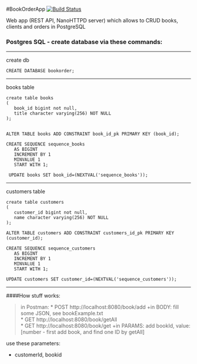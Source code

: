 #BookOrderApp 
[![Build Status](https://travis-ci.org/ppszczepaniak/BookOrderApp.svg?branch=master)](https://travis-ci.org/pedro-programator/BookOrderApp)

Web app (REST API, NanoHTTPD server) which allows to CRUD books, clients and orders in PostgreSQL

### Postgres SQL - create database via these commands:
****
create db
```
CREATE DATABASE bookorder;

```
***
books table
```
create table books
(
   book_id bigint not null,
   title character varying(256) NOT NULL
);


ALTER TABLE books ADD CONSTRAINT book_id_pk PRIMARY KEY (book_id);

CREATE SEQUENCE sequence_books
   AS BIGINT 
   INCREMENT BY 1 
   MINVALUE 1 
   START WITH 1;
   
 UPDATE books SET book_id=(NEXTVAL('sequence_books'));
``` 
***
customers table
```
create table customers
(
   customer_id bigint not null,
   name character varying(256) NOT NULL
);

ALTER TABLE customers ADD CONSTRAINT customers_id_pk PRIMARY KEY (customer_id);

CREATE SEQUENCE sequence_customers
   AS BIGINT 
   INCREMENT BY 1 
   MINVALUE 1 
   START WITH 1;
   
UPDATE customers SET customer_id=(NEXTVAL('sequence_customers'));
``` 
***
####How stuff works:  
>in Postman:
     * POST http://localhost:8080/book/add +in BODY: fill some JSON, see bookExample.txt  
     * GET http://localhost:8080/book/getAll  
     * GET http://localhost:8080/book/get +in PARAMS: add bookId, value: [number - first add book, and find one ID by getAll]

use these parameters:
- customerId, bookid